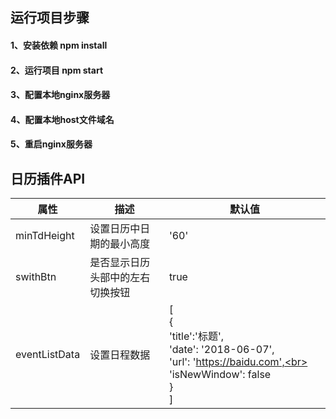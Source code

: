  ## 运行项目步骤
 #### 1、安装依赖 npm install

 #### 2、运行项目 npm start

 #### 3、配置本地nginx服务器

 #### 4、配置本地host文件域名

 #### 5、重启nginx服务器

 ## 日历插件API
 | 属性             | 描述                           | 默认值 |
 | -----           | -----                          | ----- |
 | minTdHeight     | 设置日历中日期的最小高度           | '60'   |
 | swithBtn        | 是否显示日历头部中的左右切换按钮    |  true
 | eventListData   | 设置日程数据                     |[<br>{<br>'title':'标题',<br>'date': '2018-06-07',<br>'url': 'https://baidu.com',<br> 'isNewWindow': false<br>}<br>] |

